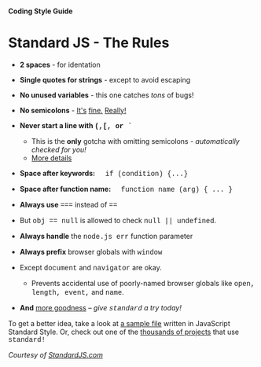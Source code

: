 #### Coding Style Guide
# Standard JS - The Rules


* **2 spaces** - for identation

* **Single quotes for strings** - except to avoid
escaping

* **No unused variables** - this one catches *tons* of bugs!

* **No semicolons** - [It's](http://blog.izs.me/post/2353458699/an-open-letter-to-javascript-leaders-regarding)
[ fine.](http://inimino.org/~inimino/blog/javascript_semicolons)
[ Really!](https://www.youtube.com/watch?v=gsfbh17Ax9I)

* **Never start a line with <span style="font-family: Courier">(,[, or `</span>**
  * This is the **only** gotcha with omitting semicolons - *automatically checked for you!*
  * [More details](https://standardjs.com/rules-en.html#semicolons)

* **Space after keywords:** <span style="font-family: Courier">&nbsp;&nbsp;if (condition) {...}</span>

* **Space after function name:** <span style="font-family: Courier">&nbsp;&nbsp;function name (arg) { ... }</span>

* **Always use** <span style="font-family: Courier">===</span> instead of <span style="font-family: Courier">==</span>
 * But <span style="font-family: Courier">obj == null</span> is allowed to check  <span style="font-family: Courier">null || undefined</span>.

* **Always handle** the <span style="font-family: Courier">node.js err</span> function parameter

* **Always prefix** browser globals with <span style="font-family: Courier">window</span>
 * Except <span style="font-family: Courier">document</span> and
  <span style="font-family: Courier">navigator</span> are okay.
   * Prevents accidental use of poorly-named browser globals like <span style="font-family: Courier">open, length, event,</span> and
   <span style="font-family: Courier">name</span>.

* **And** [more goodness](https://standardjs.com/rules-en.html#javascript-standard-style) – *give <span style="font-family: Courier">standard</span> a try today!*

To get a better idea, take a look at [a sample file](https://github.com/expressjs/body-parser/blob/master/index.js) written in JavaScript Standard Style. Or, check out one of the [thousands of projects](https://raw.githubusercontent.com/standard/standard-packages/master/all.json) that use <span style="font-family: Courier">standard!</span>

<cite> Courtesy of [StandardJS.com](https://standardjs.com/)</cite>
